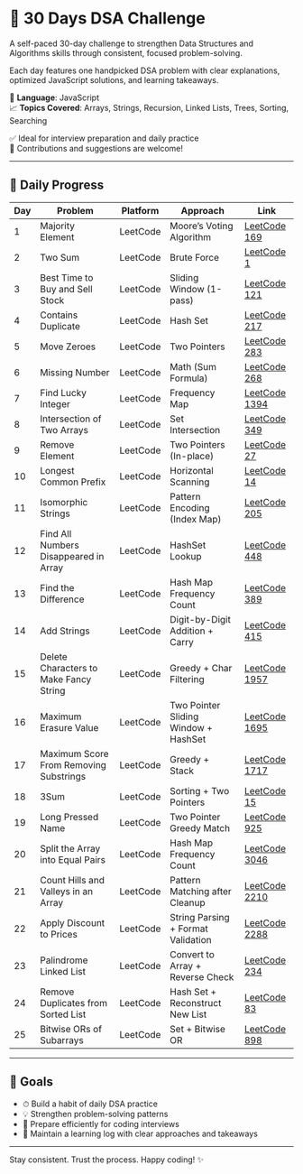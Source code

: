 # 🚀 30 Days DSA Challenge

A self-paced 30-day challenge to strengthen Data Structures and Algorithms skills through consistent, focused problem-solving.

Each day features one handpicked DSA problem with clear explanations, optimized JavaScript solutions, and learning takeaways.

📌 **Language**: JavaScript  
📈 **Topics Covered**: Arrays, Strings, Recursion, Linked Lists, Trees, Sorting, Searching

✅ Ideal for interview preparation and daily practice  
🌟 Contributions and suggestions are welcome!

---

## 📅 Daily Progress

| Day | Problem                                | Platform | Approach                             | Link                                                                                    |
| --- | -------------------------------------- | -------- | ------------------------------------ | --------------------------------------------------------------------------------------- |
| 1   | Majority Element                       | LeetCode | Moore’s Voting Algorithm             | [LeetCode 169](https://leetcode.com/problems/majority-element/)                         |
| 2   | Two Sum                                | LeetCode | Brute Force                          | [LeetCode 1](https://leetcode.com/problems/two-sum/)                                    |
| 3   | Best Time to Buy and Sell Stock        | LeetCode | Sliding Window (1-pass)              | [LeetCode 121](https://leetcode.com/problems/best-time-to-buy-and-sell-stock/)          |
| 4   | Contains Duplicate                     | LeetCode | Hash Set                             | [LeetCode 217](https://leetcode.com/problems/contains-duplicate/)                       |
| 5   | Move Zeroes                            | LeetCode | Two Pointers                         | [LeetCode 283](https://leetcode.com/problems/move-zeroes/)                              |
| 6   | Missing Number                         | LeetCode | Math (Sum Formula)                   | [LeetCode 268](https://leetcode.com/problems/missing-number/)                           |
| 7   | Find Lucky Integer                     | LeetCode | Frequency Map                        | [LeetCode 1394](https://leetcode.com/problems/find-lucky-integer-in-an-array/)          |
| 8   | Intersection of Two Arrays             | LeetCode | Set Intersection                     | [LeetCode 349](https://leetcode.com/problems/intersection-of-two-arrays/)               |
| 9   | Remove Element                         | LeetCode | Two Pointers (In-place)              | [LeetCode 27](https://leetcode.com/problems/remove-element/)                            |
| 10  | Longest Common Prefix                  | LeetCode | Horizontal Scanning                  | [LeetCode 14](https://leetcode.com/problems/longest-common-prefix/)                     |
| 11  | Isomorphic Strings                     | LeetCode | Pattern Encoding (Index Map)         | [LeetCode 205](https://leetcode.com/problems/isomorphic-strings/)                       |
| 12  | Find All Numbers Disappeared in Array  | LeetCode | HashSet Lookup                       | [LeetCode 448](https://leetcode.com/problems/find-all-numbers-disappeared-in-an-array/) |
| 13  | Find the Difference                    | LeetCode | Hash Map Frequency Count             | [LeetCode 389](https://leetcode.com/problems/find-the-difference/)                      |
| 14  | Add Strings                            | LeetCode | Digit-by-Digit Addition + Carry      | [LeetCode 415](https://leetcode.com/problems/add-strings/)                              |
| 15  | Delete Characters to Make Fancy String | LeetCode | Greedy + Char Filtering              | [LeetCode 1957](https://leetcode.com/problems/delete-characters-to-make-fancy-string/)  |
| 16  | Maximum Erasure Value                  | LeetCode | Two Pointer Sliding Window + HashSet | [LeetCode 1695](https://leetcode.com/problems/maximum-erasure-value/)                   |
| 17  | Maximum Score From Removing Substrings | LeetCode | Greedy + Stack                       | [LeetCode 1717](https://leetcode.com/problems/maximum-score-from-removing-substrings/)  |
| 18  | 3Sum                                   | LeetCode | Sorting + Two Pointers               | [LeetCode 15](https://leetcode.com/problems/3sum/)                                      |
| 19  | Long Pressed Name                      | LeetCode | Two Pointer Greedy Match             | [LeetCode 925](https://leetcode.com/problems/long-pressed-name/)                        |
| 20  | Split the Array into Equal Pairs       | LeetCode | Hash Map Frequency Count             | [LeetCode 3046](https://leetcode.com/problems/split-the-array-into-equal-pairs/)        |
| 21  | Count Hills and Valleys in an Array    | LeetCode | Pattern Matching after Cleanup       | [LeetCode 2210](https://leetcode.com/problems/count-hills-and-valleys-in-an-array/)     |
| 22  | Apply Discount to Prices               | LeetCode | String Parsing + Format Validation   | [LeetCode 2288](https://leetcode.com/problems/apply-discount-to-prices/)                |
| 23  | Palindrome Linked List                 | LeetCode | Convert to Array + Reverse Check     | [LeetCode 234](https://leetcode.com/problems/palindrome-linked-list/)                   |
| 24  | Remove Duplicates from Sorted List     | LeetCode | Hash Set + Reconstruct New List      | [LeetCode 83](https://leetcode.com/problems/remove-duplicates-from-sorted-list/)        |
| 25  | Bitwise ORs of Subarrays               | LeetCode | Set + Bitwise OR                     | [LeetCode 898](https://leetcode.com/problems/bitwise-ors-of-subarrays)                  |

---

## 🎯 Goals

- ⏱ Build a habit of daily DSA practice
- 💡 Strengthen problem-solving patterns
- 🧠 Prepare efficiently for coding interviews
- 📘 Maintain a learning log with clear approaches and takeaways

---

Stay consistent. Trust the process. Happy coding! ✨
